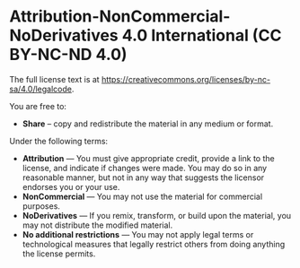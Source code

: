 # Attribution-NonCommercial-NoDerivatives 4.0 International (CC BY-NC-ND 4.0)

The full license text is at <https://creativecommons.org/licenses/by-nc-sa/4.0/legalcode>.

You are free to:
- **Share** – copy and redistribute the material in any medium or format.

Under the following terms:

- **Attribution** — You must give appropriate credit, provide a link to the license, and indicate if changes were made. You may do so in any reasonable manner, but not in any way that suggests the licensor endorses you or your use.
- **NonCommercial** — You may not use the material for commercial purposes.
- **NoDerivatives** — If you remix, transform, or build upon the material, you may not distribute the modified material.
- **No additional restrictions** — You may not apply legal terms or technological measures that legally restrict others from doing anything the license permits.
